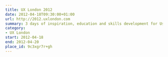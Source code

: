 ```yaml
---
title: UX London 2012
date: 2012-04-18T09:30:00+01:00
url: http://2012.uxlondon.com
summary: 3 days of inspiration, education and skills development for User Experience Designers.
category:
- UX London
start: 2012-04-18
end: 2012-04-20
place_id: 9c3xgr7r+gh
---
```


